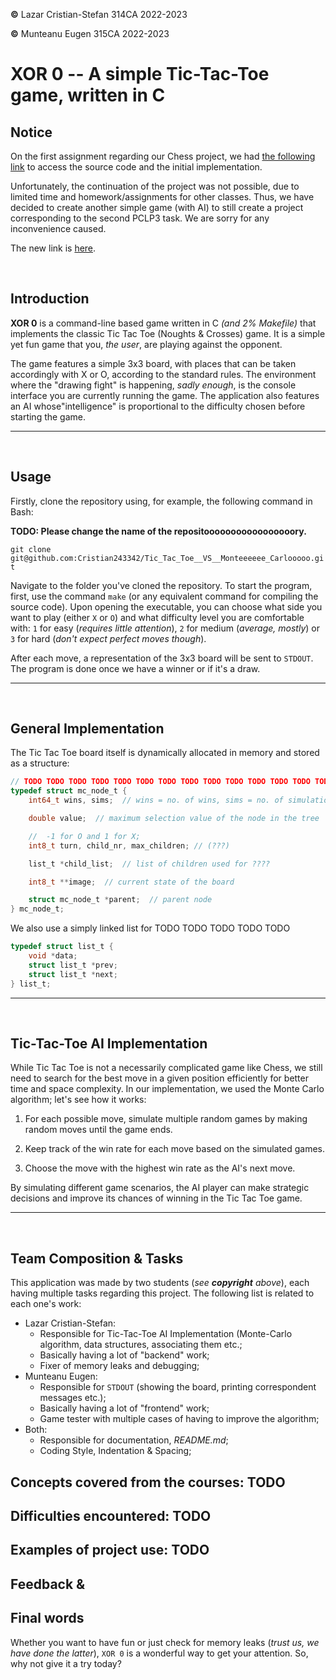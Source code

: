 **&copy;** Lazar Cristian-Stefan 314CA 2022-2023

**&copy;** Munteanu Eugen 315CA 2022-2023

# XOR 0 -- A simple Tic-Tac-Toe game, written in C

## Notice

On the first assignment regarding our Chess project, we had [the following link](https://github.com/EugenM03/simple--ai--chess) to access the source code and the initial implementation.

Unfortunately, the continuation of the project was not possible, due to limited time and homework/assignments for other classes. Thus, we have decided to create another simple game (with AI) to still create a project corresponding to the second PCLP3 task. We are sorry for any inconvenience caused.

The new link is [here](https://github.com/Cristian243342/Tic_Tac_Toe__VS__Monteeeeee_Carlooooo).

&nbsp;

## Introduction

**XOR 0** is a command-line based game written in C *(and 2% Makefile)* that implements the classic Tic Tac Toe (Noughts & Crosses) game. It is a simple yet fun game that you, *the user*, are playing against the opponent.

The game features a simple 3x3 board, with places that can be taken accordingly with X or O, according to the standard rules. The environment where the "drawing fight" is happening, *sadly enough*, is the console interface you are currently running the game. The application also features an AI whose"intelligence" is proportional to the difficulty chosen before starting the game.

---
&nbsp;

## Usage

Firstly, clone the repository using, for example, the following command in Bash:

**TODO: Please change the name of the repositooooooooooooooooory.**

```git clone git@github.com:Cristian243342/Tic_Tac_Toe__VS__Monteeeeee_Carlooooo.git```

Navigate to the folder you've cloned the repository. To start the program, first, use the command `make` (or any equivalent command for compiling the source code). Upon opening the executable, you can choose what side you want to play (either `X` or `O`) and what difficulty level you are comfortable with: ```1``` for easy (*requires little attention*), ```2``` for medium (*average, mostly*) or ```3``` for hard (*don't expect perfect moves though*).

After each move, a representation of the 3x3 board will be sent to ```STDOUT```. The program is done once we have a winner or if it's a draw.

---
&nbsp;

## General Implementation

The Tic Tac Toe board itself is dynamically allocated in memory and stored as a structure:

``` C
// TODO TODO TODO TODO TODO TODO TODO TODO TODO TODO TODO TODO TODO TODO TODO
typedef struct mc_node_t {
    int64_t wins, sims;  // wins = no. of wins, sims = no. of simulations

    double value;  // maximum selection value of the node in the tree

    //  -1 for O and 1 for X;
    int8_t turn, child_nr, max_children; // (???)

    list_t *child_list;  // list of children used for ????

    int8_t **image;  // current state of the board

    struct mc_node_t *parent;  // parent node
} mc_node_t;
```

We also use a simply linked list for TODO TODO TODO TODO TODO

``` C
typedef struct list_t {
    void *data;
    struct list_t *prev;
    struct list_t *next;
} list_t;
```

---
&nbsp;

## Tic-Tac-Toe AI Implementation

While Tic Tac Toe is not a necessarily complicated game like Chess, we still need to search for the best move in a given position efficiently for better time and space complexity. In our implementation, we used the Monte Carlo algorithm; let's see how it works:

1. For each possible move, simulate multiple random games by making random moves until the game ends.

2. Keep track of the win rate for each move based on the simulated games.

3. Choose the move with the highest win rate as the AI's next move.

By simulating different game scenarios, the AI player can make strategic decisions and improve its chances of winning in the Tic Tac Toe game.

---
&nbsp;

## Team Composition & Tasks

This application was made by two students (*see **copyright** above*), each having multiple tasks regarding this project. The following list is related to each one's work:

* Lazar Cristian-Stefan:
  * Responsible for Tic-Tac-Toe AI Implementation (Monte-Carlo algorithm, data structures, associating them etc.;
  * Basically having a lot of "backend" work;
  * Fixer of memory leaks and debugging;
&nbsp;
* Munteanu Eugen:
  * Responsible for ```STDOUT``` (showing the board, printing correspondent messages etc.);
  * Basically having a lot of "frontend" work;
  * Game tester with multiple cases of having to improve the algorithm;
* Both:
  * Responsible for documentation, *README.md*;
  * Coding Style, Indentation & Spacing;

## Concepts covered from the courses: TODO

## Difficulties encountered: TODO

## Examples of project use: TODO

## Feedback & 

## Final words

Whether you want to have fun or just check for memory leaks (*trust us, we have done the latter*), ```XOR 0``` is a  wonderful way to get your attention. So, why not give it a try today?
